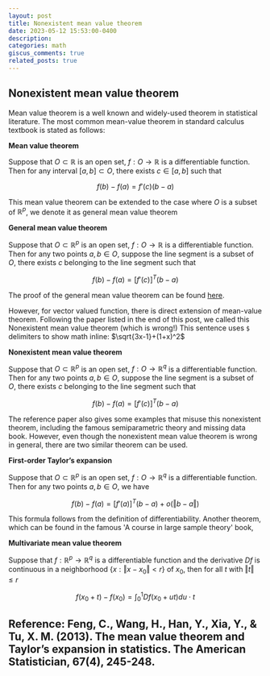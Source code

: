 ```yaml
---
layout: post
title: Nonexistent mean value theorem
date: 2023-05-12 15:53:00-0400
description: 
categories: math
giscus_comments: true 
related_posts: true
---
```

## Nonexistent mean value theorem

Mean value theorem is a well known and widely-used theorem in statistical literature. The most common mean-value theorem in standard calculus textbook is stated as follows:

**Mean value theorem** 

Suppose that $`O\subset \mathbb{R}`$ is an open set, $`f:O\rightarrow \mathbb{R}`$ is a differentiable function. Then for any interval $`[a,b]\subset O`$, there exists $`c\in [a,b]`$ such that

$$ f(b)-f(a) = f'(c)(b-a) $$


This mean value theorem can be extended to the case where $`O`$ is a subset of $`\mathbb{R}^p`$, we denote it as general mean value theorem

**General mean value theorem**

Suppose that $`O \subset \mathbb{R}^p`$ is an open set, $`f:O\rightarrow \mathbb{R}`$ is a differentiable function. Then for any two points $`a,b \in O`$, suppose the line segment is a subset of $`O`$, there exists $`c`$ belonging to the line segment such that

$$ f(b)-f(a) = [f'(c)]^T(b-a) $$

The proof of the general mean value theorem can be found [here](http://www.math.toronto.edu/courses/mat237y1/20199/notes/Chapter2/S2.4.html).

However, for vector valued function, there is direct extension of mean-value theorem. Following the paper listed in the end of this post, we called this Nonexistent mean value theorem (which is wrong!)
This sentence uses `$` delimiters to show math inline:  $\sqrt{3x-1}+(1+x)^2$

**Nonexistent mean value theorem** 

Suppose that $`O\subset \mathbb{R}^p`$ is an open set, $`f:O\rightarrow \mathbb{R}^q`$ is a differentiable function. Then for any two points $`a,b \in O`$, suppose the line segment is a subset of $`O`$, there exists $`c`$ belonging to the line segment such that

$$ f(b)-f(a) = [f'(c)]^T(b-a) $$


The reference paper also gives some examples that misuse this nonexistent theorem, including the famous semiparametric theory and missing data book. However, even though the nonexistent mean value theorem is wrong in general, there are two similar theorem can be used.

**First-order Taylor’s expansion**

Suppose that $`O\subset \mathbb{R}^p`$ is an open set, $`f:O\rightarrow \mathbb{R}^q`$ is a differentiable function. Then for any two points $`a,b \in O`$, we have

$$ f(b)-f(a) = [f'(a)]^T(b-a) + o(\Vert b-a \Vert) $$

This formula follows from the definition of differentiability. Another theorem, which can be found in the famous 'A course in large sample theory' book,

**Multivariate mean value theorem**

Suppose that  $`f:\mathbb{R}^p\rightarrow \mathbb{R}^q`$ is a differentiable function and the derivative $`Df`$ is continuous in a neighborhood $`\{x: \Vert x-x_0 \Vert < r\}`$ of $`x_0`$, then for all $`t`$ with $`\Vert t \Vert\leq r`$

$$ f(x_0+t)-f(x_0) = \int_{0}^1 Df(x_0+ut)du \cdot t$$



Reference:
Feng, C., Wang, H., Han, Y., Xia, Y., & Tu, X. M. (2013). The mean value theorem and Taylor’s expansion in statistics. The American Statistician, 67(4), 245-248.
------
